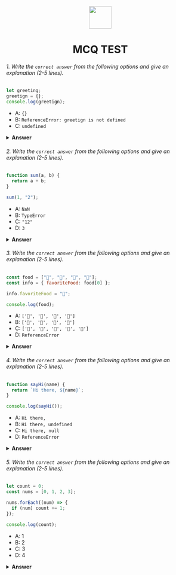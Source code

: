 <div align="center">
  <img height="60" src="https://edurev.gumlet.io/AllImages/original/ApplicationImages/CourseImages/944e5d47-8c55-4a89-91e5-22ab5f2798fc_CI.png">
  <h1>MCQ TEST</h1>
</div>

###### 1. Write the `correct answer` from the following options and give an explanation (2-5 lines).

```javascript
let greeting;
greetign = {};
console.log(greetign);
```

- A: `{}`
- B: `ReferenceError: greetign is not defined`
- C: `undefined`

<details><summary><b>Answer</b></summary>
<p>

#### Answer: B

<i>Write your explanation here</i>
 Explanation: The code tries to declare a variable called "greeting" but mistakenly assigns an empty object to a non-existent variable called "greetign" due to the type-error. Since "greetign" is not defined in the code, it results in a ReferenceError when you try to log it using console.log(greetign).
</p>
</details>

###### 2. Write the `correct answer` from the following options and give an explanation (2-5 lines).

```javascript
function sum(a, b) {
  return a + b;
}

sum(1, "2");
```

- A: `NaN`
- B: `TypeError`
- C: `"12"`
- D: `3`

<details><summary><b>Answer</b></summary>
<p>

#### Answer: C

<i>Write your explanation here</i>
 Explanation: When we call the sum(1, "2") function, JavaScript performs type coercion to convert the number 1 to a string, and then it concatenates the two strings together, resulting in the string "12". So, the correct answer is indeed "12."
</p>
</details>

###### 3. Write the `correct answer` from the following options and give an explanation (2-5 lines).

```javascript
const food = ["🍕", "🍫", "🥑", "🍔"];
const info = { favoriteFood: food[0] };

info.favoriteFood = "🍝";

console.log(food);
```

- A: `['🍕', '🍫', '🥑', '🍔']`
- B: `['🍝', '🍫', '🥑', '🍔']`
- C: `['🍝', '🍕', '🍫', '🥑', '🍔']`
- D: `ReferenceError`

<details><summary><b>Answer</b></summary>
<p>

#### Answer: B

<i>Write your explanation here</i>
 Explanation: Initially, info.favoriteFood is assigned to the first element of the food array, which is "🍕". However, later in the code, it is reassigned to "🍝" with the line info.favoriteFood = "🍝". This reassignment changes the value of info.favoriteFood, but it doesn't modify the original food array. Therefore, when you log food, it remains the same as the original array, except for the info.favoriteFood variable, which now holds the value "🍝".
</p>
</details>

###### 4. Write the `correct answer` from the following options and give an explanation (2-5 lines).

```javascript
function sayHi(name) {
  return `Hi there, ${name}`;
}

console.log(sayHi());
```

- A: `Hi there,`
- B: `Hi there, undefined`
- C: `Hi there, null`
- D: `ReferenceError`

<details><summary><b>Answer</b></summary>
<p>

#### Answer: B

<i>Write your explanation here</i>
 Explanation:In the code, there's a function called sayHi that's supposed to greet someone by their name. It needs a name to work properly. However, when we call sayHi() with empty parentheses, we don't give it any name to greet. So, inside the function, the name is undefined because it's like trying to say "Hi" to no one in particular.Therefore, the correct answer is B: Hi there, undefined. It's saying "Hi there" but doesn't know who to say it to, hence "undefined" is used to represent the mis
</p>
</details>

###### 5. Write the `correct answer` from the following options and give an explanation (2-5 lines).

```javascript
let count = 0;
const nums = [0, 1, 2, 3];

nums.forEach((num) => {
  if (num) count += 1;
});

console.log(count);
```

- A: 1
- B: 2
- C: 3
- D: 4

<details><summary><b>Answer</b></summary>
<p>

#### Answer: B

<i>Write your explanation here</i>
 Explanation: In this code, the forEach method iterates over each element in the nums array. Inside the callback function, there's a conditional statement if (num) that checks if the current element is truthy. Only the numbers 1, 2, and 3 are truthy, while 0 is falsy.So, for each of the three truthy elements (1, 2, and 3), the count variable is incremented by 1. Therefore, when you log count, it will be equal to 2 because there are two truthy elements in the array.

</p>
</details>
